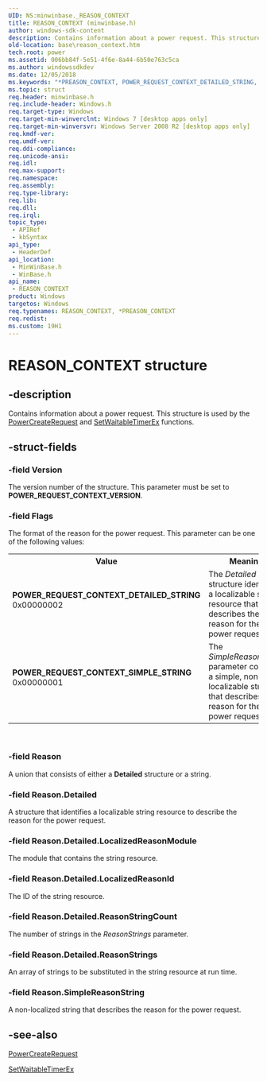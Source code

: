 ```yaml
---
UID: NS:minwinbase._REASON_CONTEXT
title: REASON_CONTEXT (minwinbase.h)
author: windows-sdk-content
description: Contains information about a power request. This structure is used by the PowerCreateRequest and SetWaitableTimerEx functions.
old-location: base\reason_context.htm
tech.root: power
ms.assetid: 006bb84f-5e51-4f6e-8a44-6b50e763c5ca
ms.author: windowssdkdev
ms.date: 12/05/2018
ms.keywords: "*PREASON_CONTEXT, POWER_REQUEST_CONTEXT_DETAILED_STRING, POWER_REQUEST_CONTEXT_SIMPLE_STRING, PREASON_CONTEXT, PREASON_CONTEXT structure pointer, REASON_CONTEXT, REASON_CONTEXT structure, base.reason_context, minwinbase/PREASON_CONTEXT, minwinbase/REASON_CONTEXT, winbase/PREASON_CONTEXT, winbase/REASON_CONTEXT"
ms.topic: struct
req.header: minwinbase.h
req.include-header: Windows.h
req.target-type: Windows
req.target-min-winverclnt: Windows 7 [desktop apps only]
req.target-min-winversvr: Windows Server 2008 R2 [desktop apps only]
req.kmdf-ver: 
req.umdf-ver: 
req.ddi-compliance: 
req.unicode-ansi: 
req.idl: 
req.max-support: 
req.namespace: 
req.assembly: 
req.type-library: 
req.lib: 
req.dll: 
req.irql: 
topic_type:
 - APIRef
 - kbSyntax
api_type:
 - HeaderDef
api_location:
 - MinWinBase.h
 - WinBase.h
api_name:
 - REASON_CONTEXT
product: Windows
targetos: Windows
req.typenames: REASON_CONTEXT, *PREASON_CONTEXT
req.redist: 
ms.custom: 19H1
---
```


# REASON_CONTEXT structure


## -description


Contains information about a power request. This structure is used by the 
    <a href="https://msdn.microsoft.com/2122bf00-9e6b-48ab-89b0-f53dd6804902">PowerCreateRequest</a> and 
    <a href="https://msdn.microsoft.com/2facde72-6e04-4a2f-9ee6-059f36932539">SetWaitableTimerEx</a> functions.


## -struct-fields




### -field Version

The version number of the structure. This parameter must be set to 
      <b>POWER_REQUEST_CONTEXT_VERSION</b>.


### -field Flags

The format of the reason for the power request. This parameter can be one of the following values:

<table>
<tr>
<th>Value</th>
<th>Meaning</th>
</tr>
<tr>
<td width="40%"><a id="POWER_REQUEST_CONTEXT_DETAILED_STRING"></a><a id="power_request_context_detailed_string"></a><dl>
<dt><b>POWER_REQUEST_CONTEXT_DETAILED_STRING</b></dt>
<dt>0x00000002</dt>
</dl>
</td>
<td width="60%">
The <i>Detailed</i> structure identifies a localizable string resource that describes 
        the reason for the power request. 

</td>
</tr>
<tr>
<td width="40%"><a id="POWER_REQUEST_CONTEXT_SIMPLE_STRING"></a><a id="power_request_context_simple_string"></a><dl>
<dt><b>POWER_REQUEST_CONTEXT_SIMPLE_STRING</b></dt>
<dt>0x00000001</dt>
</dl>
</td>
<td width="60%">
The <i>SimpleReasonString</i> parameter contains a simple, non-localizable string that 
        describes the reason for the power request.

</td>
</tr>
</table>
 


### -field Reason

A union that consists of either a <b>Detailed</b> structure or a string.  


### -field Reason.Detailed

A structure that identifies a localizable string resource to describe the reason for the power 
       request.


### -field Reason.Detailed.LocalizedReasonModule

The module that contains the string resource.


### -field Reason.Detailed.LocalizedReasonId

The ID of the string resource.


### -field Reason.Detailed.ReasonStringCount

The number of strings in the <i>ReasonStrings</i> parameter.


### -field Reason.Detailed.ReasonStrings

An array of strings to be substituted in the string resource at run time. 


### -field Reason.SimpleReasonString

A non-localized string that describes the reason for the power request.  


## -see-also




<a href="https://msdn.microsoft.com/2122bf00-9e6b-48ab-89b0-f53dd6804902">PowerCreateRequest</a>



<a href="https://msdn.microsoft.com/2facde72-6e04-4a2f-9ee6-059f36932539">SetWaitableTimerEx</a>
 

 

